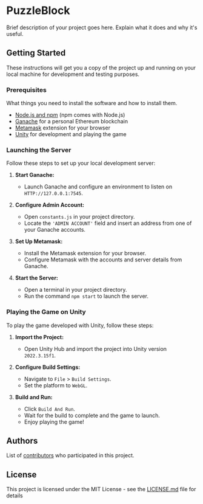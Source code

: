 # PuzzleBlock

Brief description of your project goes here. Explain what it does and why it's useful.

## Getting Started

These instructions will get you a copy of the project up and running on your local machine for development and testing purposes.

### Prerequisites

What things you need to install the software and how to install them.

- [Node.js and npm](https://nodejs.org/en/download/) (npm comes with Node.js)
- [Ganache](https://www.trufflesuite.com/ganache) for a personal Ethereum blockchain
- [Metamask](https://metamask.io/) extension for your browser
- [Unity](https://unity.com/) for development and playing the game

### Launching the Server

Follow these steps to set up your local development server:

1. **Start Ganache:**
   - Launch Ganache and configure an environment to listen on `HTTP://127.0.0.1:7545`.

2. **Configure Admin Account:**
   - Open `constants.js` in your project directory.
   - Locate the `'ADMIN ACCOUNT'` field and insert an address from one of your Ganache accounts.

3. **Set Up Metamask:**
   - Install the Metamask extension for your browser.
   - Configure Metamask with the accounts and server details from Ganache.

4. **Start the Server:**
   - Open a terminal in your project directory.
   - Run the command `npm start` to launch the server.

### Playing the Game on Unity

To play the game developed with Unity, follow these steps:

1. **Import the Project:**
   - Open Unity Hub and import the project into Unity version `2022.3.15f1`.

2. **Configure Build Settings:**
   - Navigate to `File` > `Build Settings`.
   - Set the platform to `WebGL`.

3. **Build and Run:**
   - Click `Build And Run`.
   - Wait for the build to complete and the game to launch.
   - Enjoy playing the game!

## Authors

List of [contributors](https://github.com/iladesio/PuzzleBlock-BlockchainProject-Server/graphs/contributors) who participated in this project.

## License

This project is licensed under the MIT License - see the [LICENSE.md](LINK_TO_LICENSE) file for details
